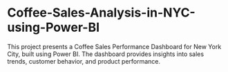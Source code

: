 # Coffee-Sales-Analysis-in-NYC-using-Power-BI
This project presents a Coffee Sales Performance Dashboard for New York City, built using Power BI. The dashboard provides insights into sales trends, customer behavior, and product performance.
